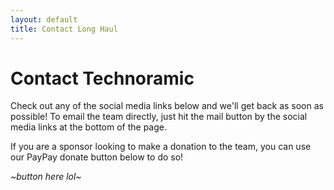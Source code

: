 ```yaml
---
layout: default
title: Contact Long Haul
---
```


# Contact Technoramic

Check out any of the social media links below and we'll get back as soon as possible! To email the team directly, just hit the mail button by the social media links at the bottom of the page.

If you are a sponsor looking to make a donation to the team, you can use our PayPay donate button below to do so!

*~button here lol~*
